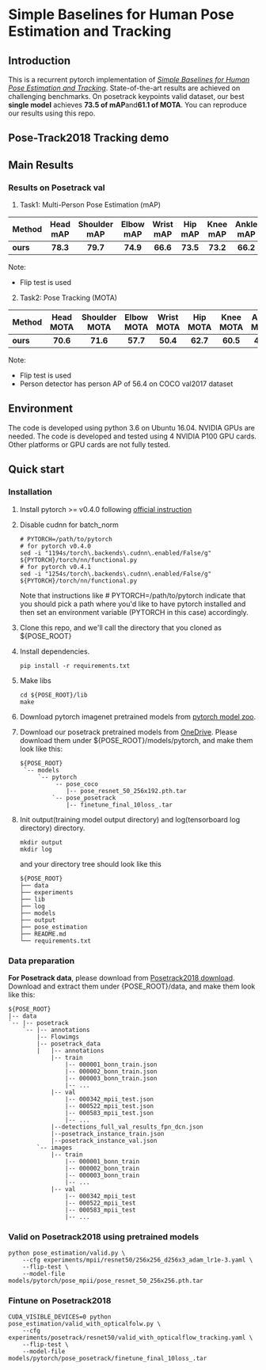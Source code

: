 # Simple Baselines for Human Pose Estimation and Tracking

## Introduction
This is a recurrent pytorch implementation of [*Simple Baselines for Human Pose Estimation and Tracking*](https://arxiv.org/abs/1804.06208). 
State-of-the-art results are achieved on challenging benchmarks. On posetrack keypoints valid dataset, our best **single model** achieves **73.5 of mAP**and**61.1 of MOTA**. You can reproduce our results using this repo.    </br>

## Pose-Track2018 Tracking demo


## Main Results
### Results on Posetrack val
1. Task1: Multi-Person Pose Estimation (mAP)

| Method | Head mAP | Shoulder mAP | Elbow mAP | Wrist mAP | Hip mAP | Knee mAP | Ankle mAP | Total mAP |
|:-------|:-----:|:-------:|:-------:|:-------:|:-------:|:-------:|:-------:|:-------:|
| **ours** | **78.3** | **79.7** | **74.9** | **66.6** | **73.5** | **73.2** | **66.2** | **73.5** |


 Note:
- Flip test is used
2. Task2: Pose Tracking (MOTA)

| Method | Head MOTA | Shoulder MOTA | Elbow MOTA | Wrist MOTA | Hip MOTA | Knee MOTA | Ankle MOTA | Total MOTA | Total MOTP | Prec Total | Rec Total |
|:-------|:-----:|:-------:|:-------:|:-------:|:-------:|:-------:|:-------:|:-------:|:-------:|:-------:|:-------:|
| **ours** | **70.6** | **71.6** | **57.7** | **50.4** | **62.7** | **60.5** | **49.5** | **61.1** | **67.3**| **83.6**| **77.6** |

 Note:
- Flip test is used
- Person detector has person AP of 56.4 on COCO val2017 dataset 

## Environment
The code is developed using python 3.6 on Ubuntu 16.04. NVIDIA GPUs are needed. The code is developed and tested using 4 NVIDIA P100 GPU cards. Other platforms or GPU cards are not fully tested.

## Quick start
### Installation
1. Install pytorch >= v0.4.0 following [official instruction](https://pytorch.org/)
2. Disable cudnn for batch_norm
   ```
   # PYTORCH=/path/to/pytorch
   # for pytorch v0.4.0
   sed -i "1194s/torch\.backends\.cudnn\.enabled/False/g" ${PYTORCH}/torch/nn/functional.py
   # for pytorch v0.4.1
   sed -i "1254s/torch\.backends\.cudnn\.enabled/False/g" ${PYTORCH}/torch/nn/functional.py
   ```
   Note that instructions like # PYTORCH=/path/to/pytorch indicate that you should pick a path where you'd like to have pytorch installed  and then set an environment variable (PYTORCH in this case) accordingly.
1. Clone this repo, and we'll call the directory that you cloned as ${POSE_ROOT}
2. Install dependencies.
   ```
   pip install -r requirements.txt
   ```
3. Make libs
   ```
   cd ${POSE_ROOT}/lib
   make
   ```
3. Download pytorch imagenet pretrained models from [pytorch model zoo](https://pytorch.org/docs/stable/model_zoo.html#module-torch.utils.model_zoo). 
4. Download our posetrack pretrained models from [OneDrive](https://1drv.ms/f/s!Ap3dsRxBx6KvhnZYD1T3UZHvy2xQ). Please download them under ${POSE_ROOT}/models/pytorch, and make them look like this:

   ```
   ${POSE_ROOT}
    `-- models
        `-- pytorch
             -- pose_coco
                |-- pose_resnet_50_256x192.pth.tar
            `-- pose_posetrack
                |-- finetune_final_10loss_.tar

   ```

5. Init output(training model output directory) and log(tensorboard log directory) directory.

   ```
   mkdir output 
   mkdir log
   ```

   and your directory tree should look like this

   ```
   ${POSE_ROOT}
   ├── data
   ├── experiments
   ├── lib
   ├── log
   ├── models
   ├── output
   ├── pose_estimation
   ├── README.md
   └── requirements.txt
   ```
   
### Data preparation
**For Posetrack data**, please download from [Posetrack2018 download](https://posetrack.net/users/download.php).
Download and extract them under {POSE_ROOT}/data, and make them look like this:
```
${POSE_ROOT}
|-- data
`-- |-- posetrack
    `-- |-- annotations
        |-- Flowimgs
        |-- posetrack_data
        |   |-- annotations
            |-- train
                |-- 000001_bonn_train.json
                |-- 000002_bonn_train.json
                |-- 000003_bonn_train.json
                |-- ... 
            |-- val
                |-- 000342_mpii_test.json
                |-- 000522_mpii_test.json
                |-- 000583_mpii_test.json
                |-- ... 
            |--detections_full_val_results_fpn_dcn.json
            |--posetrack_instance_train.json
            |--posetrack_instance_val.json
        `-- images
            |-- train
                |-- 000001_bonn_train
                |-- 000002_bonn_train
                |-- 000003_bonn_train
                |-- ... 
            |-- val
                |-- 000342_mpii_test
                |-- 000522_mpii_test
                |-- 000583_mpii_test
                |-- ... 
```

### Valid on Posetrack2018 using pretrained models

```
python pose_estimation/valid.py \
    --cfg experiments/mpii/resnet50/256x256_d256x3_adam_lr1e-3.yaml \
    --flip-test \
    --model-file models/pytorch/pose_mpii/pose_resnet_50_256x256.pth.tar
```

### Fintune on Posetrack2018 

```
CUDA_VISIBLE_DEVICES=0 python pose_estimation/valid_with_opticalfolw.py \
    --cfg experiments/posetrack/resnet50/valid_with_opticalflow_tracking.yaml \
    --flip-test \
    --model-file    models/pytorch/pose_posetrack/finetune_final_10loss_.tar
```

